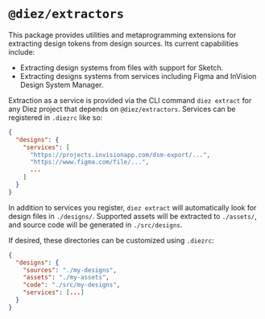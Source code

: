 # `@diez/extractors`

This package provides utilities and metaprogramming extensions for extracting design tokens from design sources. Its current capabilities include:
 - Extracting design systems from files with support for Sketch.
 - Extracting designs systems from services including Figma and InVision Design System Manager.

Extraction as a service is provided via the CLI command `diez extract` for any Diez project that depends on `@diez/extractors`. Services can be registered in `.diezrc` like so:

```json
{
  "designs": {
    "services": [
      "https://projects.invisionapp.com/dsm-export/...",
      "https://www.figma.com/file/...",
      ...
    ]
  }
}
```

In addition to services you register, `diez extract` will automatically look for design files in `./designs/`. Supported assets will be extracted to `./assets/`, and source code will be generated in `./src/designs`.

If desired, these directories can be customized using `.diezrc`:

```json
{
  "designs": {
    "sources": "./my-designs",
    "assets": "./my-assets",
    "code": "./src/my-designs",
    "services": [...]
  }
}
```
